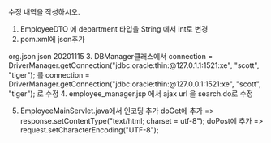 수정 내역을 작성하시오.
1. EmployeeDTO 에 department 타입을 String 에서 int로 변경
2. pom.xml에 json추가
 <dependencies>
  	<dependency>
		    <groupId>org.json</groupId>
		    <artifactId>json</artifactId>
		    <version>20201115</version>
		</dependency>
  </dependencies>
3. DBManager클래스에서
	connection = DriverManager.getConnection("jdbc:oracle:thin:@127.0.1.1:1521:xe", "scott", "tiger"); 를
	connection = DriverManager.getConnection("jdbc:oracle:thin:@127.0.0.1:1521:xe", "scott", "tiger"); 로 수정
4. employee_manager.jsp 에서 ajax url 을 search.do로 수정

5. EmployeeMainServlet.java에서 인코딩 추가
	doGet에 추가 => response.setContentType("text/html; charset = utf-8");
	doPost에 추가 => request.setCharacterEncoding("UTF-8");